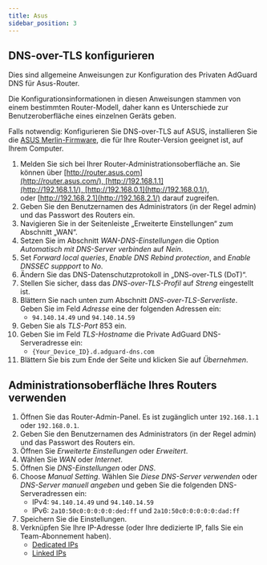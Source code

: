 ```yaml
---
title: Asus
sidebar_position: 3
---
```


## DNS-over-TLS konfigurieren

Dies sind allgemeine Anweisungen zur Konfiguration des Privaten AdGuard DNS für Asus-Router.

Die Konfigurationsinformationen in diesen Anweisungen stammen von einem bestimmten Router-Modell, daher kann es Unterschiede zur Benutzeroberfläche eines einzelnen Geräts geben.

Falls notwendig: Konfigurieren Sie DNS-over-TLS auf ASUS, installieren Sie die [ASUS Merlin-Firmware](https://www.asuswrt-merlin.net/download), die für Ihre Router-Version geeignet ist, auf Ihrem Computer.

1. Melden Sie sich bei Ihrer Router-Administrationsoberfläche an. Sie können über [http://router.asus.com](http://router.asus.com/), [http://192.168.1.1](http://192.168.1.1/), [http://192.168.0.1](http://192.168.0.1/), oder [http://192.168.2.1](http://192.168.2.1/) darauf zugreifen.
2. Geben Sie den Benutzernamen des Administrators (in der Regel admin) und das Passwort des Routers ein.
3. Navigieren Sie in der Seitenleiste „Erweiterte Einstellungen“ zum Abschnitt „WAN“.
4. Setzen Sie im Abschnitt _WAN-DNS-Einstellungen_ die Option _Automatisch mit DNS-Server verbinden_ auf _Nein_.
5. Set _Forward local queries_, _Enable DNS Rebind protection_, and _Enable DNSSEC suppport_ to _No_.
6. Ändern Sie das DNS-Datenschutzprotokoll in „DNS-over-TLS (DoT)“.
7. Stellen Sie sicher, dass das _DNS-over-TLS-Profil_ auf _Streng_ eingestellt ist.
8. Blättern Sie nach unten zum Abschnitt _DNS-over-TLS-Serverliste_. Geben Sie im Feld _Adresse_ eine der folgenden Adressen ein:
   - `94.140.14.49` und `94.140.14.59`
9. Geben Sie als _TLS-Port_ 853 ein.
10. Geben Sie im Feld _TLS-Hostname_ die Private AdGuard DNS-Serveradresse ein:
    - `{Your_Device_ID}.d.adguard-dns.com`
11. Blättern Sie bis zum Ende der Seite und klicken Sie auf _Übernehmen_.

## Administrationsoberfläche Ihres Routers verwenden

1. Öffnen Sie das Router-Admin-Panel. Es ist zugänglich unter `192.168.1.1` oder `192.168.0.1`.
2. Geben Sie den Benutzernamen des Administrators (in der Regel admin) und das Passwort des Routers ein.
3. Öffnen Sie _Erweiterte Einstellungen_ oder _Erweitert_.
4. Wählen Sie _WAN_ oder _Internet_.
5. Öffnen Sie _DNS-Einstellungen_ oder _DNS_.
6. Choose _Manual Setting_. Wählen Sie _Diese DNS-Server verwenden_ oder _DNS-Server manuell angeben_ und geben Sie die folgenden DNS-Serveradressen ein:
   - IPv4: `94.140.14.49` und `94.140.14.59`
   - IPv6: `2a10:50c0:0:0:0:0:ded:ff` und `2a10:50c0:0:0:0:0:dad:ff`
7. Speichern Sie die Einstellungen.
8. Verknüpfen Sie Ihre IP-Adresse (oder Ihre dedizierte IP, falls Sie ein Team-Abonnement haben).
   - [Dedicated IPs](/private-dns/connect-devices/other-options/dedicated-ip.md)
   - [Linked IPs](/private-dns/connect-devices/other-options/linked-ip.md)

